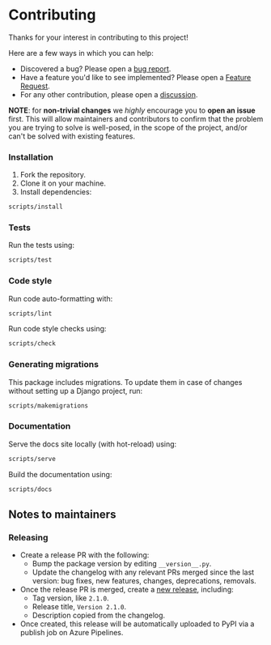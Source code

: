 # Contributing

Thanks for your interest in contributing to this project!

Here are a few ways in which you can help:

- Discovered a bug? Please open a [bug report](https://github.com/florimondmanca/djangorestframework-api-key/issues/new?template=bug_report.md).
- Have a feature you'd like to see implemented? Please open a [Feature Request](https://github.com/florimondmanca/djangorestframework-api-key/issues/new?template=feature_request.md).
- For any other contribution, please open a [discussion](https://github.com/florimondmanca/djangorestframework-api-key/issues/new?template=discussion.md).

**NOTE**: for **non-trivial changes** we _highly_ encourage you to **open an issue** first. This will allow maintainers and contributors to confirm that the problem you are trying to solve is well-posed, in the scope of the project, and/or can't be solved with existing features.

### Installation

1. Fork the repository.
1. Clone it on your machine.
1. Install dependencies:

```bash
scripts/install
```

### Tests

Run the tests using:

```bash
scripts/test
```

### Code style

Run code auto-formatting with:

```bash
scripts/lint
```

Run code style checks using:

```bash
scripts/check
```

### Generating migrations

This package includes migrations. To update them in case of changes without setting up a Django project, run:

```bash
scripts/makemigrations
```

### Documentation

Serve the docs site locally (with hot-reload) using:

```bash
scripts/serve
```

Build the documentation using:

```bash
scripts/docs
```

## Notes to maintainers

### Releasing

- Create a release PR with the following:
  - Bump the package version by editing `__version__.py`.
  - Update the changelog with any relevant PRs merged since the last version: bug fixes, new features, changes, deprecations, removals.
- Once the release PR is merged, create a [new release](https://github.com/florimondmanca/djangorestframework-api-key/releases/new), including:
    - Tag version, like `2.1.0`.
    - Release title, `Version 2.1.0`.
    - Description copied from the changelog.
- Once created, this release will be automatically uploaded to PyPI via a publish job on Azure Pipelines.
